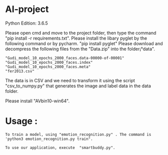 # AI-project
Python Edition: 3.6.5

Please open cmd and move to the project folder, then type the command 
	"pip install -r requirements.txt".
Please install the libary pyglet by the following command or by pycharm.
	"pip install pyglet"
Please download and decompress the following files from the  "Data.zip" into the folder¡°data".
	
	"Gudi_model_10_epochs_2000_faces.data-00000-of-00001"
	"Gudi_model_10_epochs_2000_faces.index"
	"Gudi_model_10_epochs_2000_faces.meta"
	"fer2013.csv"

The data is in CSV and we need to transform it using the script "csv_to_numpy.py" that generates the image and label data in the data folder.
 
Please install "AVbin10-win64".

# Usage :
	
	To train a model, using "emotion_recognition.py" . The command is 'python3 emotion_recognition.py train".
	
	To use our application, execute  "smartbuddy.py".
	
